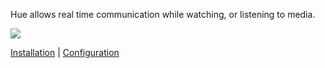 Hue allows real time communication while watching, or listening to media.

![](https://i.imgur.com/4zgoAl2.jpg)

[Installation](installation.md) |
[Configuration](configuration.md)